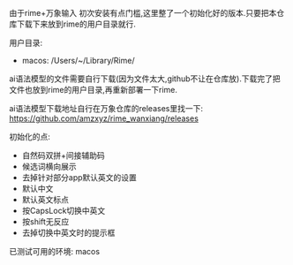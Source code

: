 由于rime+万象输入 初次安装有点门槛,这里整了一个初始化好的版本.只要把本仓库下载下来放到rime的用户目录就行.

用户目录:
 - macos: /Users/~/Library/Rime/

ai语法模型的文件需要自行下载(因为文件太大,github不让在仓库放).下载完了把文件也放到rime的用户目录,再重新部署一下rime.

ai语法模型下载地址自行在万象仓库的releases里找一下: https://github.com/amzxyz/rime_wanxiang/releases


初始化的点:
- 自然码双拼+间接辅助码
- 候选词横向展示
- 去掉针对部分app默认英文的设置
- 默认中文
- 默认英文标点
- 按CapsLock切换中英文
- 按shift无反应
- 去掉切换中英文时的提示框

已测试可用的环境: macos
